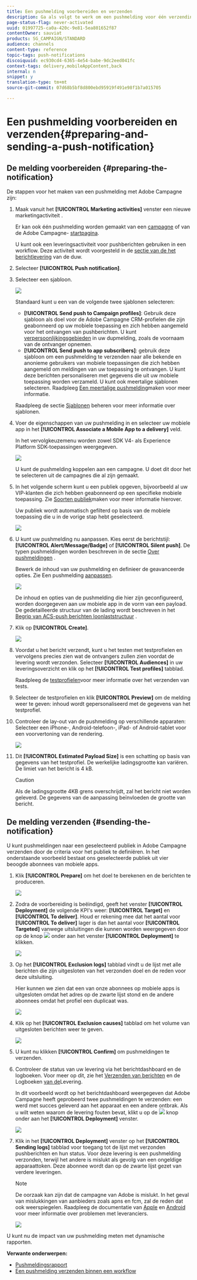 ```yaml
---
title: Een pushmelding voorbereiden en verzenden
description: Ga als volgt te werk om een pushmelding voor één verzending te maken in Adobe Campagne.
page-status-flag: never-activated
uuid: 01997725-ca0a-420c-9e81-5ea801652f87
contentOwner: sauviat
products: SG_CAMPAIGN/STANDARD
audience: channels
content-type: reference
topic-tags: push-notifications
discoiquuid: ec930cd4-6365-4e54-babe-9dc2eed041fc
context-tags: delivery,mobileAppContent,back
internal: n
snippet: y
translation-type: tm+mt
source-git-commit: 07d68b5bf8d800ebd95919f491e98f1b7a015705

---
```



# Een pushmelding voorbereiden en verzenden{#preparing-and-sending-a-push-notification}

## De melding voorbereiden {#preparing-the-notification}

De stappen voor het maken van een pushmelding met Adobe Campagne zijn:

1. Maak vanuit het **[!UICONTROL Marketing activities]** venster een nieuwe marketingactiviteit [](../../start/using/marketing-activities.md#creating-a-marketing-activity).

   Er kan ook één pushmelding worden gemaakt van een [campagne](../../start/using/marketing-activities.md#creating-a-marketing-activity) of van de Adobe Campagne- [startpagina](../../start/using/interface-description.md#home-page).

   U kunt ook een leveringsactiviteit voor pushberichten gebruiken in een workflow. Deze activiteit wordt voorgesteld in de [sectie van de het berichtlevering](../../automating/using/push-notification-delivery.md) van de duw.

1. Selecteer **[!UICONTROL Push notification]**.
1. Selecteer een sjabloon.

   ![](assets/push_notif_type.png)

   Standaard kunt u een van de volgende twee sjablonen selecteren:

   * **[!UICONTROL Send push to Campaign profiles]**: Gebruik deze sjabloon als doel voor de Adobe Campagne CRM-profielen die zijn geabonneerd op uw mobiele toepassing en zich hebben aangemeld voor het ontvangen van pushberichten. U kunt [verpersoonlijkingsgebieden](../../designing/using/personalization.md#inserting-a-personalization-field) in uw dupmelding, zoals de voornaam van de ontvanger opnemen.
   * **[!UICONTROL Send push to app subscribers]**: gebruik deze sjabloon om een pushmelding te verzenden naar alle bekende en anonieme gebruikers van mobiele toepassingen die zich hebben aangemeld om meldingen van uw toepassing te ontvangen. U kunt deze berichten personaliseren met gegevens die uit uw mobiele toepassing worden verzameld.
   U kunt ook meertalige sjablonen selecteren. Raadpleeg [Een meertalige pushmelding](../../channels/using/creating-a-multilingual-push-notification.md)maken voor meer informatie.

   Raadpleeg de sectie [Sjablonen](../../start/using/marketing-activity-templates.md) beheren voor meer informatie over sjablonen.

1. Voer de eigenschappen van uw pushmelding in en selecteer uw mobiele app in het **[!UICONTROL Associate a Mobile App to a delivery]** veld.

   In het vervolgkeuzemenu worden zowel SDK V4- als Experience Platform SDK-toepassingen weergegeven.

   ![](assets/push_notif_properties.png)

   U kunt de pushmelding koppelen aan een campagne. U doet dit door het te selecteren uit de campagnes die al zijn gemaakt.

1. In het volgende scherm kunt u een publiek opgeven, bijvoorbeeld al uw VIP-klanten die zich hebben geabonneerd op een specifieke mobiele toepassing. Zie [Soorten publiek](../../audiences/using/creating-audiences.md)maken voor meer informatie hierover.

   Uw publiek wordt automatisch gefilterd op basis van de mobiele toepassing die u in de vorige stap hebt geselecteerd.

   ![](assets/push_notif_audience.png)

1. U kunt uw pushmelding nu aanpassen. Kies eerst de berichtstijl: **[!UICONTROL Alert/Message/Badge]** of **[!UICONTROL Silent push]**. De typen pushmeldingen worden beschreven in de sectie [Over pushmeldingen](../../channels/using/about-push-notifications.md) .

   Bewerk de inhoud van uw pushmelding en definieer de geavanceerde opties. Zie Een pushmelding [aanpassen](../../channels/using/customizing-a-push-notification.md).

   ![](assets/push_notif_content.png)

   De inhoud en opties van de pushmelding die hier zijn geconfigureerd, worden doorgegeven aan uw mobiele app in de vorm van een payload. De gedetailleerde structuur van de lading wordt beschreven in het [Begrip van ACS-push berichten loonlaststructuur](https://helpx.adobe.com/campaign/kb/understanding-campaign-standard-push-notifications-payload-struc.html) .

1. Klik op **[!UICONTROL Create]**.

   ![](assets/push_notif_content_2.png)

1. Voordat u het bericht verzendt, kunt u het testen met testprofielen en vervolgens precies zien wat de ontvangers zullen zien voordat de levering wordt verzonden. Selecteer **[!UICONTROL Audiences]** in uw leveringsoverzicht en klik op het **[!UICONTROL Test profiles]** tabblad.

   Raadpleeg de [testprofielen](../../sending/using/sending-proofs.md)voor meer informatie over het verzenden van tests.

1. Selecteer de testprofielen en klik **[!UICONTROL Preview]** om de melding weer te geven: inhoud wordt gepersonaliseerd met de gegevens van het testprofiel.
1. Controleer de lay-out van de pushmelding op verschillende apparaten: Selecteer een iPhone-, Android-telefoon-, iPad- of Android-tablet voor een voorvertoning van de rendering.

   ![](assets/push_notif_preview.png)

1. Dit **[!UICONTROL Estimated Payload Size]** is een schatting op basis van gegevens van het testprofiel. De werkelijke ladingsgrootte kan variëren. De limiet van het bericht is 4 kB.

   >[!CAUTION]
   >
   >Als de ladingsgrootte 4KB grens overschrijdt, zal het bericht niet worden geleverd. De gegevens van de aanpassing beïnvloeden de grootte van bericht.

## De melding verzenden {#sending-the-notification}

U kunt pushmeldingen naar een geselecteerd publiek in Adobe Campagne verzenden door de criteria voor het publiek te definiëren. In het onderstaande voorbeeld bestaat ons geselecteerde publiek uit vier beoogde abonnees van mobiele apps.

1. Klik **[!UICONTROL Prepare]** om het doel te berekenen en de berichten te produceren.

   ![](assets/push_send_1.png)

1. Zodra de voorbereiding is beëindigd, geeft het venster **[!UICONTROL Deployment]** de volgende KPI&#39;s weer: **[!UICONTROL Target]** en **[!UICONTROL To deliver]**. Houd er rekening mee dat het aantal voor **[!UICONTROL To deliver]** lager is dan het aantal voor **[!UICONTROL Targeted]** vanwege uitsluitingen die kunnen worden weergegeven door op de knop ![](assets/lp_link_properties.png) onder aan het venster **[!UICONTROL Deployment]** te klikken.

   ![](assets/push_send_2.png)

1. Op het **[!UICONTROL Exclusion logs]** tabblad vindt u de lijst met alle berichten die zijn uitgesloten van het verzonden doel en de reden voor deze uitsluiting.

   Hier kunnen we zien dat een van onze abonnees op mobiele apps is uitgesloten omdat het adres op de zwarte lijst stond en de andere abonnees omdat het profiel een duplicaat was.

   ![](assets/push_send_5.png)

1. Klik op het **[!UICONTROL Exclusion causes]** tabblad om het volume van uitgesloten berichten weer te geven.

   ![](assets/push_send_7.png)

1. U kunt nu klikken **[!UICONTROL Confirm]** om pushmeldingen te verzenden.
1. Controleer de status van uw levering via het berichtdashboard en de logboeken. Voor meer op dit, zie het [Verzenden van berichten](../../sending/using/confirming-the-send.md) en de Logboeken [van de](../../sending/using/monitoring-a-delivery.md#delivery-logs)Levering.

   In dit voorbeeld wordt op het berichtdashboard weergegeven dat Adobe Campagne heeft geprobeerd twee pushmeldingen te verzenden: een werd met succes geleverd aan het apparaat en een andere ontbrak. Als u wilt weten waarom de levering fouten bevat, klikt u op de ![](assets/lp_link_properties.png) knop onder aan het **[!UICONTROL Deployment]** venster.

   ![](assets/push_send_4.png)

1. Klik in het **[!UICONTROL Deployment]** venster op het **[!UICONTROL Sending logs]** tabblad voor toegang tot de lijst met verzonden pushberichten en hun status. Voor deze levering is een pushmelding verzonden, terwijl het andere is mislukt als gevolg van een ongeldige apparaattoken. Deze abonnee wordt dan op de zwarte lijst gezet van verdere leveringen.

   >[!NOTE]
   >
   >De oorzaak kan zijn dat de campagne van Adobe is mislukt. In het geval van mislukkingen van aanbieders zoals apns en fcm, zal de reden dat ook weerspiegelen. Raadpleeg de documentatie van [Apple](https://developer.apple.com/library/content/documentation/NetworkingInternet/Conceptual/RemoteNotificationsPG/CommunicatingwithAPNs.html) en [Android](https://firebase.google.com/docs/cloud-messaging/http-server-ref) voor meer informatie over problemen met leveranciers.

   ![](assets/push_send_6.png)

U kunt nu de impact van uw pushmelding meten met dynamische rapporten.

**Verwante onderwerpen:**

* [Pushmeldingsrapport](../../reporting/using/push-notification-report.md)
* [Een pushmelding verzenden binnen een workflow](../../automating/using/push-notification-delivery.md)


